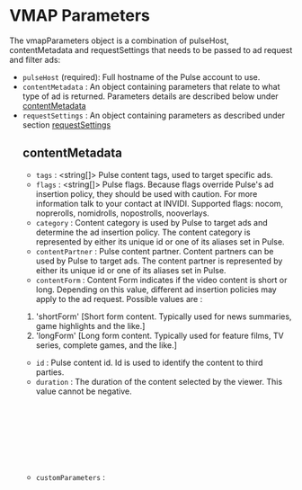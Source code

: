 # VMAP Parameters

The vmapParameters object is a combination of pulseHost, contentMetadata and requestSettings that needs to be passed to ad request and filter ads:

* `pulseHost` (required): <string> Full hostname of the Pulse account to use.
* `contentMetadata` : <object> An object containing parameters that relate to what type of ad is returned. Parameters details are described below under [contentMetadata](#contentMetadata)
* `requestSettings` : <object> An object containing parameters as described under section [requestSettings](#requestSettings)

## contentMetadata
* `tags` : <string[]> Pulse content tags, used to target specific ads.
* `flags` : <string[]> Pulse flags. Because flags override Pulse's ad insertion policy, they should be used with caution. For more information talk to your contact at INVIDI. Supported flags: nocom, noprerolls, nomidrolls, nopostrolls, nooverlays.
* `category` : <string> Content category is used by Pulse to target ads and determine the ad insertion policy. The content category is represented by either its unique id or one of its aliases set in Pulse.
* `contentPartner` : <string> Pulse content partner. Content partners can be used by Pulse to target ads. The content partner is represented by either its unique id or one of its aliases set in Pulse.
* `contentForm` : <string> Content Form indicates if the video content is short or long. Depending on this value, different ad insertion policies may apply to the ad request. Possible values are :
 1. 'shortForm' [Short form content. Typically used for news summaries, game highlights and the like.]
 2. 'longForm' [Long form content. Typically used for feature films, TV series, complete games, and the like.]
* `id` : <string>  Pulse content id. Id is used to identify the content to third parties.
* `duration` : <number>  The duration of the content selected by the viewer. This value cannot be negative.
* `customParameters` : <object>  The custom parameters to add to the session request. Parameters with names containing invalid characters are omitted. These custom parameters are added to the ad server request URL in the style of "cp.[parameter_name]=[parameter_value]".

## requestSettings
* `width` : <number>  Width in pixels of the video area where ads should be shown.
* `height` : <number>  Height in pixels of the video area where ads should be shown.
* `maxBitRate` : <number>  The maximum bitrate of the media files in the ad response.
* `linearSlotSize` : <number>  Overrides the number of linear ads per slot.
* `insertionPointFilter` : <string[]> These will determine when the received ads are to be played.If not set, the request is for every kind of insertion point. If set, only the types provided are requested. Possible values are:
   1. 'onBeforeContent' [Request ads to be played before the content, or 'preroll' ads.]
   2. 'playbackPosition' [Request ads to be played during the content, or 'midroll' ads; don't forget to specify which positions the ads are to be played at, in the linearPlaybackPositions field.]
   3. 'onContentEnd' [Request ads to be played after the content, or 'postroll' ads.]
* `linearPlaybackPositions` : <number[]> An array of numbers which defines at what points in time linear ads should be shown.
* `maxLinearBreakDuration` : <number>  The maximum length (in seconds) of linear ad breaks.
* `persistentId` : <string> Pulse persistent id; used for unique user tracking.
* `deviceContainer` : <string> Pulse device container.
* `enableGdpr` : <Boolean> Set to true if the ad request is subject to GDPR regulations. See [API Documentation](https://github.com/InteractiveAdvertisingBureau/GDPR-Transparency-and-Consent-Framework/blob/master/v1.1 Implementation Guidelines.md) for more information.
* `gdprConsentString` : <string[]> Pass in the user's URL safe and base64 encoded consent string related to GDPR regulations, which may be obtained through the Consent Management Provider (CMP) JS API. This string is built up according to the data structure developed by the GDPR Consent Working Group under the auspices of IAB Europe. The data structure specification can be found at [Consent string and vendor list formats v1.1 Final](https://github.com/InteractiveAdvertisingBureau/GDPR-Transparency-and-Consent-Framework/blob/master/Consent string and vendor list formats v1.1 Final.md). For more information on the API, refer to [CMP JS API v1.1 Final](https://github.com/InteractiveAdvertisingBureau/GDPR-Transparency-and-Consent-Framework/blob/master/CMP JS API v1.1 Final.md) .
* `gdprPersonalDataIncluded` : <Boolean> Set to true if you are passing in personal information when creating the ad request to Pulse. The only location where it is possible to pass in personal information is in the ([customParameters](#custom-Parameters))
* `startAdTimeout` : <number> The maximum amount of time the player or integration should wait for the ad to start playback before reporting inventory.
* `thirdPartyTimeout` : <number> The maximum amount of time the player or integration should wait to unwrap and load a third party ad before reporting inventory.
* `totalPassbackTimeout` : <number> The maximum amount of time the passback player should wait to find a working ad in the passback chain before moving to the last ad in the chain or reporting inventory.
